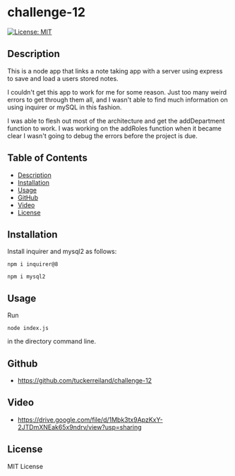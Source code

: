 # challenge-12

[![License: MIT](https://img.shields.io/badge/License-MIT-yellow.svg)](https://opensource.org/licenses/MIT)
    
## Description

This is a node app that links a note taking app with a server using express to save and load a users stored notes.

I couldn't get this app to work for me for some reason.  Just too many weird errors to get through them all, and I wasn't able to find much information on using inquirer or mySQL in this fashion.  

I was able to flesh out most of the architecture and get the addDepartment function to work.  I was working on the addRoles function when it became clear I wasn't going to debug the errors before the project is due.


## Table of Contents
* [Description](#description)
* [Installation](#installation)
* [Usage](#usage)
* [GitHub](#github)
* [Video](#video)
* [License](#license)

## Installation
Install inquirer and mysql2 as follows: 

```
npm i inquirer@8
```

```
npm i mysql2
```

## Usage
Run 

```
node index.js
```

in the directory command line.

## Github

* https://github.com/tuckerreiland/challenge-12

## Video

* https://drive.google.com/file/d/1Mbk3tx9ApzKxY-2JTDmXNEak65x9ndrv/view?usp=sharing

## License

MIT License